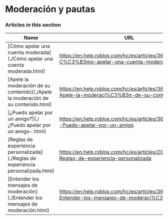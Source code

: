 # Moderación y pautas  
### Articles in this section
Name|URL
-|-
[Cómo apelar una cuenta moderada](./Cómo apelar una cuenta moderada.html) |https://en.help.roblox.com/hc/es/articles/360000245263-C%C3%B3mo-apelar-una-cuenta-moderada
[Apele la moderación de su contenido](./Apele la moderación de su contenido.html) |https://en.help.roblox.com/hc/es/articles/360000272703-Apele-la-moderaci%C3%B3n-de-su-contenido
[¿Puedo apelar por un amigo?](./¿Puedo apelar por un amigo-.html) |https://en.help.roblox.com/hc/es/articles/360000240183--Puedo-apelar-por-un-amigo
[Reglas de experiencia personalizada](./Reglas de experiencia personalizada.html) |https://en.help.roblox.com/hc/es/articles/203312500-Reglas-de-experiencia-personalizada
[Entender los mensajes de moderación](./Entender los mensajes de moderación.html) |https://en.help.roblox.com/hc/es/articles/360020870412-Entender-los-mensajes-de-moderaci%C3%B3n
